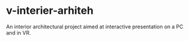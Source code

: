 # v-interier-arhiteh
An interior architectural project aimed at interactive presentation on a PC and in VR.
